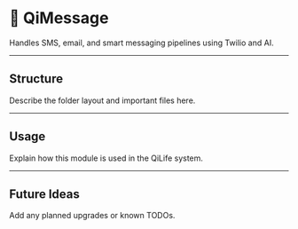 # 💬 QiMessage

Handles SMS, email, and smart messaging pipelines using Twilio and AI.

---

## Structure

Describe the folder layout and important files here.

---

## Usage

Explain how this module is used in the QiLife system.

---

## Future Ideas

Add any planned upgrades or known TODOs.